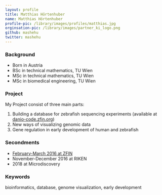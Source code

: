 ```yaml
---
layout: profile
title: Matthias Hörtenhuber
name: Matthias Hörtenhuber
profile-pic: /library/images/profiles/matthias.jpg
orginsation-pic: /library/images/partner_ki_logo.png
github: mashehu
twitter: mashehu
---
```

### Background
-   Born in Austria
-   BSc in technical mathematics, TU Wien
-   MSc in technical mathematics, TU Wien
-   MSc in biomedical engineering, TU Wien

### Project
My Project consist of three main parts:
1.   Building a database for zebrafish sequencing experiments (available at [danio-code.zfin.org](https://danio-code.zfin.org))
2.   New ways of visualizing genomic data
3.   Gene regulation in early development of human and zebrafish

### Secondments
-   [February-March 2016 at ZFIN](/secondments/2017-12-08-matthias-zfin.html)
-   November-December 2016 at RIKEN
-   2018 at Microdiscovery

### Keywords
bioinformatics, database, genome visualization, early development
